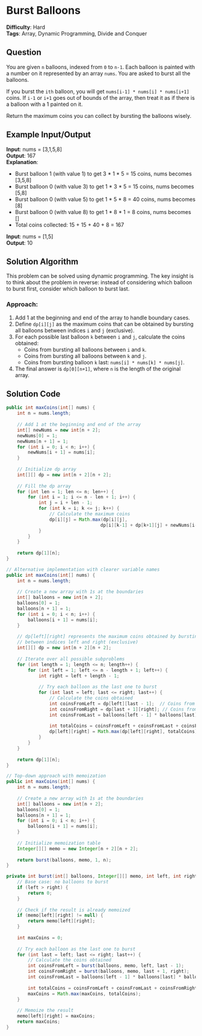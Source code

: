 # Burst Balloons

**Difficulty**: Hard  
**Tags**: Array, Dynamic Programming, Divide and Conquer

## Question
You are given `n` balloons, indexed from `0` to `n-1`. Each balloon is painted with a number on it represented by an array `nums`. You are asked to burst all the balloons.

If you burst the `ith` balloon, you will get `nums[i-1] * nums[i] * nums[i+1]` coins. If `i-1` or `i+1` goes out of bounds of the array, then treat it as if there is a balloon with a 1 painted on it.

Return the maximum coins you can collect by bursting the balloons wisely.

## Example Input/Output
**Input**: nums = [3,1,5,8]  
**Output**: 167  
**Explanation**:
- Burst balloon 1 (with value 1) to get 3 * 1 * 5 = 15 coins, nums becomes [3,5,8]
- Burst balloon 0 (with value 3) to get 1 * 3 * 5 = 15 coins, nums becomes [5,8]
- Burst balloon 0 (with value 5) to get 1 * 5 * 8 = 40 coins, nums becomes [8]
- Burst balloon 0 (with value 8) to get 1 * 8 * 1 = 8 coins, nums becomes []
- Total coins collected: 15 + 15 + 40 + 8 = 167

**Input**: nums = [1,5]  
**Output**: 10

## Solution Algorithm
This problem can be solved using dynamic programming. The key insight is to think about the problem in reverse: instead of considering which balloon to burst first, consider which balloon to burst last.

### Approach:
1. Add 1 at the beginning and end of the array to handle boundary cases.
2. Define `dp[i][j]` as the maximum coins that can be obtained by bursting all balloons between indices `i` and `j` (exclusive).
3. For each possible last balloon `k` between `i` and `j`, calculate the coins obtained:
   - Coins from bursting all balloons between `i` and `k`.
   - Coins from bursting all balloons between `k` and `j`.
   - Coins from bursting balloon `k` last: `nums[i] * nums[k] * nums[j]`.
4. The final answer is `dp[0][n+1]`, where `n` is the length of the original array.

## Solution Code
```java
public int maxCoins(int[] nums) {
    int n = nums.length;
    
    // Add 1 at the beginning and end of the array
    int[] newNums = new int[n + 2];
    newNums[0] = 1;
    newNums[n + 1] = 1;
    for (int i = 0; i < n; i++) {
        newNums[i + 1] = nums[i];
    }
    
    // Initialize dp array
    int[][] dp = new int[n + 2][n + 2];
    
    // Fill the dp array
    for (int len = 1; len <= n; len++) {
        for (int i = 1; i <= n - len + 1; i++) {
            int j = i + len - 1;
            for (int k = i; k <= j; k++) {
                // Calculate the maximum coins
                dp[i][j] = Math.max(dp[i][j], 
                                   dp[i][k-1] + dp[k+1][j] + newNums[i-1] * newNums[k] * newNums[j+1]);
            }
        }
    }
    
    return dp[1][n];
}
```

```java
// Alternative implementation with clearer variable names
public int maxCoins(int[] nums) {
    int n = nums.length;
    
    // Create a new array with 1s at the boundaries
    int[] balloons = new int[n + 2];
    balloons[0] = 1;
    balloons[n + 1] = 1;
    for (int i = 0; i < n; i++) {
        balloons[i + 1] = nums[i];
    }
    
    // dp[left][right] represents the maximum coins obtained by bursting all balloons
    // between indices left and right (exclusive)
    int[][] dp = new int[n + 2][n + 2];
    
    // Iterate over all possible subproblems
    for (int length = 1; length <= n; length++) {
        for (int left = 1; left <= n - length + 1; left++) {
            int right = left + length - 1;
            
            // Try each balloon as the last one to burst
            for (int last = left; last <= right; last++) {
                // Calculate the coins obtained
                int coinsFromLeft = dp[left][last - 1];  // Coins from bursting all balloons to the left of 'last'
                int coinsFromRight = dp[last + 1][right]; // Coins from bursting all balloons to the right of 'last'
                int coinsFromLast = balloons[left - 1] * balloons[last] * balloons[right + 1]; // Coins from bursting 'last'
                
                int totalCoins = coinsFromLeft + coinsFromLast + coinsFromRight;
                dp[left][right] = Math.max(dp[left][right], totalCoins);
            }
        }
    }
    
    return dp[1][n];
}
```

```java
// Top-down approach with memoization
public int maxCoins(int[] nums) {
    int n = nums.length;
    
    // Create a new array with 1s at the boundaries
    int[] balloons = new int[n + 2];
    balloons[0] = 1;
    balloons[n + 1] = 1;
    for (int i = 0; i < n; i++) {
        balloons[i + 1] = nums[i];
    }
    
    // Initialize memoization table
    Integer[][] memo = new Integer[n + 2][n + 2];
    
    return burst(balloons, memo, 1, n);
}

private int burst(int[] balloons, Integer[][] memo, int left, int right) {
    // Base case: no balloons to burst
    if (left > right) {
        return 0;
    }
    
    // Check if the result is already memoized
    if (memo[left][right] != null) {
        return memo[left][right];
    }
    
    int maxCoins = 0;
    
    // Try each balloon as the last one to burst
    for (int last = left; last <= right; last++) {
        // Calculate the coins obtained
        int coinsFromLeft = burst(balloons, memo, left, last - 1);
        int coinsFromRight = burst(balloons, memo, last + 1, right);
        int coinsFromLast = balloons[left - 1] * balloons[last] * balloons[right + 1];
        
        int totalCoins = coinsFromLeft + coinsFromLast + coinsFromRight;
        maxCoins = Math.max(maxCoins, totalCoins);
    }
    
    // Memoize the result
    memo[left][right] = maxCoins;
    return maxCoins;
}
``` 